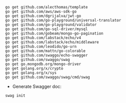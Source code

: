 

    go get github.com/alecthomas/template
	go get github.com/aws/aws-sdk-go
	go get github.com/dgrijalva/jwt-go
	go get github.com/go-playground/universal-translator
	go get github.com/go-playground/validator
	go get github.com/go-sql-driver/mysql 
	go get github.com/gobeam/mongo-go-pagination 
	go get github.com/labstack/echo/v4
    go get github.com/labstack/echo/middleware
	go get github.com/leodido/go-urn
	go get github.com/mattn/go-colorable
	go get github.com/swaggo/echo-swagger
	go get github.com/swaggo/swag
	go get go.mongodb.org/mongo-driver
	go get golang.org/x/crypto
	go get golang.org/x/sys
	go get github.com/swaggo/swag/cmd/swag

* Generate Swagger doc:
```sh
swag init
```
    